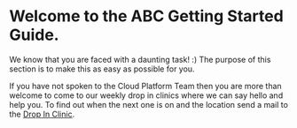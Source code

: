 # Welcome to the ABC Getting Started Guide.

We know that you are faced with a daunting task! :)  The purpose of this section is to make this as easy as possible for you.

If you have not spoken to the Cloud Platform Team then you are more than welcome to come to our weekly drop in clinics where we can say hello and help you.  To find out when the next one is on and the location send a mail to the [Drop In Clinic](./UsefulContacts.md).
